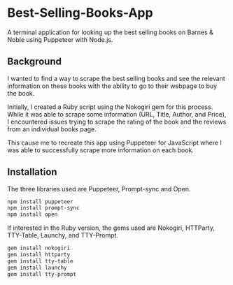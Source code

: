 # Best-Selling-Books-App

A terminal application for looking up the best selling books on Barnes & Noble using Puppeteer with Node.js.

## Background

I wanted to find a way to scrape the best selling books and see the relevant information on these books with the ability to go to their webpage to buy the book.

Initially, I created a Ruby script using the Nokogiri gem for this process. While it was able to scrape some information (URL, Title, Author, and Price), I encountered issues trying to scrape the rating of the book and the reviews from an individual books page.

This cause me to recreate this app using Puppeteer for JavaScript where I was able to successfully scrape more information on each book. 

## Installation

The three libraries used are Puppeteer, Prompt-sync and Open.

```bash
npm install puppeteer
npm install prompt-sync
npm install open
```

If interested in the Ruby version, the gems used are Nokogiri, HTTParty, TTY-Table, Launchy, and TTY-Prompt.

```bash
gem install nokogiri
gem install httparty
gem install tty-table
gem install launchy
gem install tty-prompt
```
